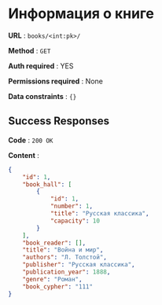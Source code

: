 # Информация о книге

**URL** : `books/<int:pk>/`

**Method** : `GET`

**Auth required** : YES

**Permissions required** : None

**Data constraints** : `{}`

## Success Responses

**Code** : `200 OK`

**Content** : 

```json
{
    "id": 1,
    "book_hall": [
        {
            "id": 1,
            "number": 1,
            "title": "Русская классика",
            "capacity": 10
        }
    ],
    "book_reader": [],
    "title": "Война и мир",
    "authors": "Л. Толстой",
    "publisher": "Русская классика",
    "publication_year": 1888,
    "genre": "Роман",
    "book_cypher": "111"
}
```

